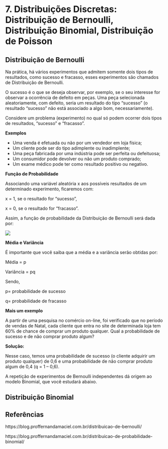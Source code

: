 <h1>7. Distribuições Discretas: Distribuição de Bernoulli, Distribuição Binomial, Distribuição de Poisson</h1>
<h2>Distribuição de Bernoulli</h2>
<p>Na prática, há vários experimentos que admitem somente dois tipos de resultados, como sucesso e fracasso, esses experimentos são chamados de Distribuição de Bernoulli.</p>
<p>O sucesso é o que se deseja observar, por exemplo, se o seu interesse for observar a ocorrência de defeito em peças. Uma peça selecionada aleatoriamente, com defeito, seria um resultado do tipo “sucesso” (o resultado “sucesso” não está associado a algo bom, necessariamente).</p>
<p>Considere um problema (experimento) no qual só podem ocorrer dois tipos de resultados, “sucesso” e “fracasso”.</p>
<p><b>Exemplos</b></p>
<ul>
  <li>Uma venda é efetuada ou não por um vendedor em loja física;</li>
  <li>Um cliente pode ser do tipo adimplente ou inadimplente;</li>
  <li>Uma peça fabricada por uma indústria pode ser perfeita ou defeituosa;</li>
  <li>Um consumidor pode devolver ou não um produto comprado;</li>
  <li>Um exame médico pode ter como resultado positivo ou negativo.</li>
</ul>
<p><b>Função de Probabilidade</b></p>
<p>Associando uma variável aleatória x aos possíveis resultados de um determinado experimento, ficaremos com:</p>
<p>x = 1, se o resultado for “sucesso”,</p>
<p>x = 0, se o resultado for “fracasso”.</p>
<p>Assim, a função de probabilidade da Distribuição de Bernoulli será dada por:</p>
<img src="Bernoulli.png">
<p><b>Média e Variância</b></p>
<p>É importante que você saiba que a média e a variância serão obtidas por:</p>
<p>Média = p</p>
<p>Variância = pq</p>
<p>Sendo,</p>
<p>p= probabilidade de sucesso</p>
<p>q= probabilidade de fracasso</p>
<p><b>Mais um exemplo</b></p>
<p>A partir de uma pesquisa no comércio on-line, foi verificado que no período de vendas de Natal, cada cliente que entra no site de determinada loja tem 60% de chance de comprar um produto qualquer. Qual a probabilidade de sucesso e de não comprar produto algum?</p>
<p><b>Solução:</b></p>
<p>Nesse caso, temos uma probabilidade de sucesso (o cliente adquirir um produto qualquer) de 0,6 e uma probabilidade de não comprar produto algum de 0,4 (q = 1 – 0,6).</p>
<p>A repetição de experimentos de Bernoulli independentes dá origem ao modelo Binomial, que você estudará abaixo.</p>
<h2>Distribuição Binomial</h2>

<h2>Referências</h2>
<p>https://blog.proffernandamaciel.com.br/distribuicao-de-bernoulli/</p>
<p>https://blog.proffernandamaciel.com.br/distribuicao-de-probabilidade-binomial/</p>
